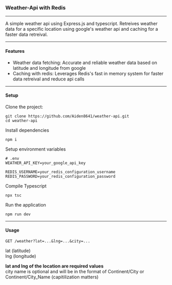 ### Weather-Api with Redis

---

A simple weather api using Express.js and typescript. Retreives weather data for a specific location using google's weather api and caching for a faster data retreival.

---

#### Features

- Weather data fetching: Accurate and reliable weather data based on latitude and longitude from google
- Caching with redis: Leverages Redis's fast in memory system for faster data retreival and reduce api calls

---

#### Setup

Clone the project:

```
git clone https://github.com/Aiden8641/weather-api.git
cd weather-api
```

Install dependencies

```
npm i
```

Setup environment variables

```
# .env
WEATHER_API_KEY=your_google_api_key

REDIS_USERNAME=your_redis_configuration_username
REDIS_PASSWORD=your_redis_configuration_password
```

Compile Typescript

```
npx tsc
```

Run the application

```
npm run dev
```

---

#### Usage

```
GET /weather?lat=...&lng=...&city=...
```

lat (latitude)\
lng (longitude)

**lat and lng of the location are required values**\
city name is optional and will be in the format of Continent/City or Continent/City_Name (capitilization matters)
